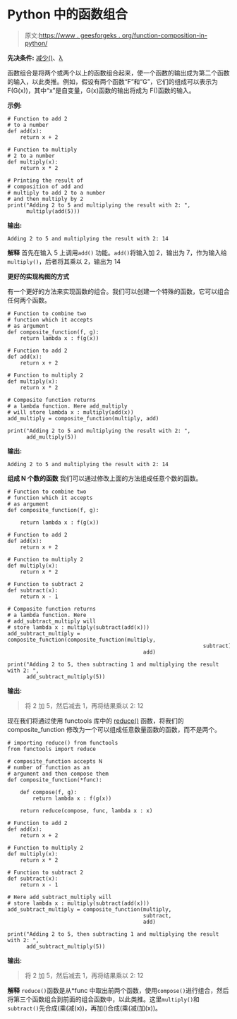 # Python 中的函数组合

> 原文:[https://www . geesforgeks . org/function-composition-in-python/](https://www.geeksforgeeks.org/function-composition-in-python/)

**先决条件:** [减少()](https://www.geeksforgeeks.org/reduce-in-python/)、[λ](https://www.geeksforgeeks.org/python-lambda-anonymous-functions-filter-map-reduce/)

函数组合是将两个或两个以上的函数组合起来，使一个函数的输出成为第二个函数的输入，以此类推。例如，假设有两个函数“F”和“G”，它们的组成可以表示为 F(G(x))，其中“x”是自变量，G(x)函数的输出将成为 F()函数的输入。

**示例:**

```
# Function to add 2 
# to a number
def add(x):
    return x + 2

# Function to multiply 
# 2 to a number
def multiply(x):
    return x * 2

# Printing the result of 
# composition of add and 
# multiply to add 2 to a number 
# and then multiply by 2
print("Adding 2 to 5 and multiplying the result with 2: ", 
      multiply(add(5)))
```

**输出:**

```
Adding 2 to 5 and multiplying the result with 2: 14

```

**解释**
首先在输入 5 上调用`add()` 功能。`add()`将输入加 2，输出为 7，作为输入给`multiply()`，后者将其乘以 2，输出为 14

**更好的实现构图的方式**

有一个更好的方法来实现函数的组合。我们可以创建一个特殊的函数，它可以组合任何两个函数。

```
# Function to combine two
# function which it accepts 
# as argument
def composite_function(f, g):
    return lambda x : f(g(x))

# Function to add 2
def add(x):
    return x + 2

# Function to multiply 2
def multiply(x):
    return x * 2

# Composite function returns
# a lambda function. Here add_multiply
# will store lambda x : multiply(add(x))
add_multiply = composite_function(multiply, add)

print("Adding 2 to 5 and multiplying the result with 2: ",
      add_multiply(5))
```

**输出:**

```
Adding 2 to 5 and multiplying the result with 2: 14

```

**组成 N 个数的函数**
我们可以通过修改上面的方法组成任意个数的函数。

```
# Function to combine two 
# function which it accepts
# as argument
def composite_function(f, g):

    return lambda x : f(g(x))

# Function to add 2
def add(x):
    return x + 2

# Function to multiply 2
def multiply(x):
    return x * 2

# Function to subtract 2
def subtract(x):
    return x - 1

# Composite function returns
# a lambda function. Here
# add_subtract_multiply will 
# store lambda x : multiply(subtract(add(x)))
add_subtract_multiply = composite_function(composite_function(multiply,
                                                              subtract), 
                                           add)

print("Adding 2 to 5, then subtracting 1 and multiplying the result with 2: ",
      add_subtract_multiply(5))
```

**输出:**

> 将 2 加 5，然后减去 1，再将结果乘以 2: 12

现在我们将通过使用 functools 库中的 [reduce()](https://www.geeksforgeeks.org/reduce-in-python/) 函数，将我们的 composite_function 修改为一个可以组成任意数量函数的函数，而不是两个。

```
# importing reduce() from functools
from functools import reduce

# composite_function accepts N
# number of function as an 
# argument and then compose them
def composite_function(*func):

    def compose(f, g):
        return lambda x : f(g(x))

    return reduce(compose, func, lambda x : x)

# Function to add 2
def add(x):
    return x + 2

# Function to multiply 2
def multiply(x):
    return x * 2

# Function to subtract 2
def subtract(x):
    return x - 1

# Here add_subtract_multiply will 
# store lambda x : multiply(subtract(add(x))) 
add_subtract_multiply = composite_function(multiply,
                                           subtract,
                                           add)

print("Adding 2 to 5, then subtracting 1 and multiplying the result with 2: ", 
      add_subtract_multiply(5))
```

**输出:**

> 将 2 加 5，然后减去 1，再将结果乘以 2: 12

**解释**
`reduce()`函数是从*func 中取出前两个函数，使用`compose()`进行组合，然后将第三个函数组合到前面的组合函数中，以此类推。这里`multiply()`和`subtract()`先合成(乘(减(x))，再加()合成(乘(减(加(x))。